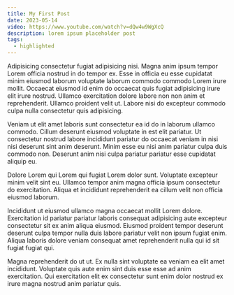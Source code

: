 ```yaml
---
title: My First Post
date: 2023-05-14
video: https://www.youtube.com/watch?v=dQw4w9WgXcQ
description: lorem ipsum placeholder post
tags:
  - highlighted
---
```


Adipisicing consectetur fugiat adipisicing nisi. Magna anim ipsum tempor Lorem officia nostrud in do tempor ex. Esse in officia eu esse cupidatat minim eiusmod laborum voluptate laborum commodo commodo Lorem irure mollit. Occaecat eiusmod id enim do occaecat quis fugiat adipisicing irure elit irure nostrud. Ullamco exercitation dolore labore non non anim et reprehenderit. Ullamco proident velit ut. Labore nisi do excepteur commodo culpa nulla consectetur quis adipisicing.

Veniam ut elit amet laboris sunt consectetur ea id do in laborum ullamco commodo. Cillum deserunt eiusmod voluptate in est elit pariatur. Ut consectetur nostrud labore incididunt pariatur do occaecat veniam in nisi nisi deserunt sint anim deserunt. Minim esse eu nisi anim pariatur culpa duis commodo non. Deserunt anim nisi culpa pariatur pariatur esse cupidatat aliquip eu.

Dolore Lorem qui Lorem qui fugiat Lorem dolor sunt. Voluptate excepteur minim velit sint eu. Ullamco tempor anim magna officia ipsum consectetur do exercitation. Aliqua et incididunt reprehenderit ea cillum velit non officia eiusmod laborum.

Incididunt ut eiusmod ullamco magna occaecat mollit Lorem dolore. Exercitation id pariatur pariatur laboris consequat adipisicing aute excepteur consectetur sit ex anim aliqua eiusmod. Eiusmod proident tempor deserunt deserunt culpa tempor nulla duis labore pariatur velit non ipsum fugiat enim. Aliqua laboris dolore veniam consequat amet reprehenderit nulla qui id sit fugiat fugiat qui.

Magna reprehenderit do ut ut. Ex nulla sint voluptate ea veniam ea elit amet incididunt. Voluptate quis aute enim sint duis esse esse ad anim exercitation. Qui exercitation elit ex consectetur sunt enim dolor nostrud ex irure magna nostrud anim pariatur quis.